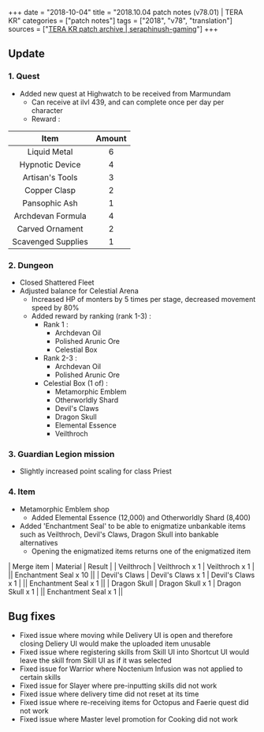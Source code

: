 +++
date = "2018-10-04"
title = "2018.10.04 patch notes (v78.01) | TERA KR"
categories = ["patch notes"]
tags = ["2018", "v78", "translation"]
sources = ["[TERA KR patch archive | seraphinush-gaming](/ko/patch/2018/v78-01)"]
+++

## Update

### **1.** Quest
- Added new quest at Highwatch to be received from Marmundam
  - Can receive at ilvl 439, and can complete once per day per character
  - Reward :

| Item | Amount |
| :-: | :-: |
| Liquid Metal | 6 |
| Hypnotic Device | 4 |
| Artisan's Tools | 3 |
| Copper Clasp | 2 |
| Pansophic Ash | 1 |
| Archdevan Formula | 4 |
| Carved Ornament | 2 |
| Scavenged Supplies | 1 |

### **2.** Dungeon
- Closed Shattered Fleet
- Adjusted balance for Celestial Arena
  - Increased HP of monters by 5 times per stage, decreased movement speed by 80%
  - Added reward by ranking (rank 1-3) :
    - Rank 1 :
      - Archdevan Oil
      - Polished Arunic Ore
      - Celestial Box
    - Rank 2-3 :
      - Archdevan Oil
      - Polished Arunic Ore
    - Celestial Box (1 of) :
      - Metamorphic Emblem
      - Otherworldly Shard
      - Devil's Claws
      - Dragon Skull
      - Elemental Essence
      - Veilthroch

### **3.** Guardian Legion mission
- Slightly increased point scaling for class Priest

### **4.** Item
- Metamorphic Emblem shop
  - Added Elemental Essence (12,000) and Otherworldly Shard (8,400)
- Added 'Enchantment Seal' to be able to enigmatize unbankable items such as Veilthroch, Devil's Claws, Dragon Skull into bankable alternatives
  - Opening the enigmatized items returns one of the enigmatized item

| Merge item | Material | Result |
| Veilthroch | Veilthroch x 1 | Veilthroch x 1 |
|| Enchantment Seal x 10 ||
| Devil's Claws | Devil's Claws x 1 | Devil's Claws x 1 |
|| Enchantment Seal x 1 ||
| Dragon Skull | Dragon Skull x 1 | Dragon Skull x 1 |
|| Enchantment Seal x 1 ||

## Bug fixes

- Fixed issue where moving while Delivery UI is open and therefore closing Deliery UI would make the uploaded item unusable
- Fixed issue where registering skills from Skill UI into Shortcut UI would leave the skill from Skill UI as if it was selected
- Fixed issue for Warrior where Noctenium Infusion was not applied to certain skills
- Fixed issue for Slayer where pre-inputting skills did not work
- Fixed issue where delivery time did not reset at its time
- Fixed issue where re-receiving items for Octopus and Faerie quest did not work
- Fixed issue where Master level promotion for Cooking did not work
